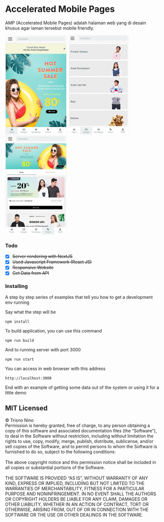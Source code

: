 # Accelerated Mobile Pages

AMP (Accelerated Mobile Pages) adalah halaman web yang di desain khusus agar laman tersebut mobile friendly.

![alt text](https://github.com/nino-t/Accelerated-Mobile-Pages/blob/master/demo/a.jpg)
![alt text](https://github.com/nino-t/Accelerated-Mobile-Pages/blob/master/demo/b.jpg)
![alt text](https://github.com/nino-t/Accelerated-Mobile-Pages/blob/master/demo/c.jpg)


### Todo
- [x] ~~Server rendering with NextJS~~  
- [x] ~~Used Javascript Framework (React JS)~~  
- [x] ~~Responsive Website~~
- [x] ~~Get Data from API~~

### Installing

A step by step series of examples that tell you how to get a development env running

Say what the step will be

```
npm install
```

To build application, you can use this command

```
npm run build
```

And to running server with port 3000

```
npm run start
```

You can access in web browser with this address

```
http://localhost:3000
```

End with an example of getting some data out of the system or using it for a little demo

## MIT Licensed
&copy; Trisno Nino
<br>
Permission is hereby granted, free of charge, to any person obtaining a copy of this software and associated documentation files (the “Software”), to deal in the Software without restriction, including without limitation the rights to use, copy, modify, merge, publish, distribute, sublicense, and/or sell copies of the Software, and to permit persons to whom the Software is furnished to do so, subject to the following conditions:
<br>
<br>
The above copyright notice and this permission notice shall be included in all copies or substantial portions of the Software.
<br>
<br>
THE SOFTWARE IS PROVIDED “AS IS”, WITHOUT WARRANTY OF ANY KIND, EXPRESS OR IMPLIED, INCLUDING BUT NOT LIMITED TO THE WARRANTIES OF MERCHANTABILITY, FITNESS FOR A PARTICULAR PURPOSE AND NONINFRINGEMENT. IN NO EVENT SHALL THE AUTHORS OR COPYRIGHT HOLDERS BE LIABLE FOR ANY CLAIM, DAMAGES OR OTHER LIABILITY, WHETHER IN AN ACTION OF CONTRACT, TORT OR OTHERWISE, ARISING FROM, OUT OF OR IN CONNECTION WITH THE SOFTWARE OR THE USE OR OTHER DEALINGS IN THE SOFTWARE.